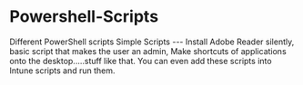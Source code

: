 # Powershell-Scripts
Different PowerShell scripts
Simple Scripts  --- Install Adobe Reader silently, basic script that makes the user an admin, Make shortcuts of applications onto the desktop.....stuff like that.
You can even add these scripts into Intune scripts and run them.

